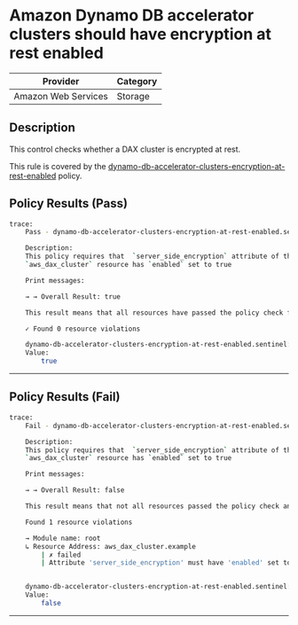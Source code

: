 #  Amazon Dynamo DB accelerator clusters should have encryption at rest enabled

| Provider            | Category     |
|---------------------|--------------|
| Amazon Web Services | Storage      |

## Description

This control checks whether a DAX cluster is encrypted at rest.

This rule is covered by the [dynamo-db-accelerator-clusters-encryption-at-rest-enabled](https://github.com/hashicorp/policy-library-FSBP-Policy-Set-for-AWS-Terraform/blob/main/policies/dynamo-db/dynamo-db-accelerator-clusters-encryption-at-rest-enabled.sentinel) policy.

## Policy Results (Pass)
```bash
trace:
    Pass - dynamo-db-accelerator-clusters-encryption-at-rest-enabled.sentinel

    Description:
    This policy requires that  `server_side_encryption` attribute of the
    `aws_dax_cluster` resource has `enabled` set to true

    Print messages:

    → → Overall Result: true

    This result means that all resources have passed the policy check for the policy dynamo-db-accelerator-clusters-encryption-at-rest-enabled.

    ✓ Found 0 resource violations

    dynamo-db-accelerator-clusters-encryption-at-rest-enabled.sentinel:47:1 - Rule "main"
    Value:
        true
```

---

## Policy Results (Fail)
```bash
trace:
    Fail - dynamo-db-accelerator-clusters-encryption-at-rest-enabled.sentinel

    Description:
    This policy requires that  `server_side_encryption` attribute of the
    `aws_dax_cluster` resource has `enabled` set to true

    Print messages:

    → → Overall Result: false

    This result means that not all resources passed the policy check and the protected behavior is not allowed for the policy dynamo-db-accelerator-clusters-encryption-at-rest-enabled.

    Found 1 resource violations

    → Module name: root
    ↳ Resource Address: aws_dax_cluster.example
        | ✗ failed
        | Attribute 'server_side_encryption' must have 'enabled' set to true for 'aws_dax_cluster' resources.Refer to https://docs.aws.amazon.com/securityhub/latest/userguide/dynamodb-controls.html#dynamodb-3 for more details.


    dynamo-db-accelerator-clusters-encryption-at-rest-enabled.sentinel:47:1 - Rule "main"
    Value:
        false
```

---